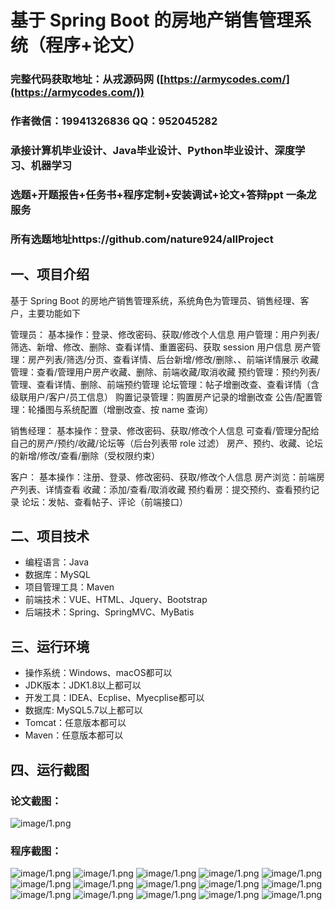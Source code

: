 基于 Spring Boot 的房地产销售管理系统（程序+论文）
=

### 完整代码获取地址：从戎源码网 ([https://armycodes.com/](https://armycodes.com/))
### 作者微信：19941326836  QQ：952045282 
### 承接计算机毕业设计、Java毕业设计、Python毕业设计、深度学习、机器学习
### 选题+开题报告+任务书+程序定制+安装调试+论文+答辩ppt 一条龙服务
### 所有选题地址https://github.com/nature924/allProject

一、项目介绍
---


基于 Spring Boot 的房地产销售管理系统，系统角色为管理员、销售经理、客户，主要功能如下

管理员：
基本操作：登录、修改密码、获取/修改个人信息
用户管理：用户列表/筛选、新增、修改、删除、查看详情、重置密码、获取 session 用户信息
房产管理：房产列表/筛选/分页、查看详情、后台新增/修改/删除、、前端详情展示
收藏管理：查看/管理用户房产收藏、删除、前端收藏/取消收藏
预约管理：预约列表/管理、查看详情、删除、前端预约管理
论坛管理：帖子增删改查、查看详情（含级联用户/客户/员工信息）
购置记录管理：购置房产记录的增删改查
公告/配置管理：轮播图与系统配置（增删改查、按 name 查询）

销售经理：
基本操作：登录、修改密码、获取/修改个人信息
可查看/管理分配给自己的房产/预约/收藏/论坛等（后台列表带 role 过滤）
房产、预约、收藏、论坛 的新增/修改/查看/删除（受权限约束）

客户：
基本操作：注册、登录、修改密码、获取/修改个人信息
房产浏览：前端房产列表、详情查看
收藏：添加/查看/取消收藏
预约看房：提交预约、查看预约记录
论坛：发帖、查看帖子、评论（前端接口）




二、项目技术
---
- 编程语言：Java
- 数据库：MySQL
- 项目管理工具：Maven
- 前端技术：VUE、HTML、Jquery、Bootstrap
- 后端技术：Spring、SpringMVC、MyBatis

三、运行环境
---
- 操作系统：Windows、macOS都可以
- JDK版本：JDK1.8以上都可以
- 开发工具：IDEA、Ecplise、Myecplise都可以
- 数据库: MySQL5.7以上都可以
- Tomcat：任意版本都可以
- Maven：任意版本都可以

四、运行截图
---
### 论文截图：
![image/1.png](limage/1.png)

### 程序截图：
![image/1.png](image/1.png)
![image/1.png](image/2.png)
![image/1.png](image/3.png)
![image/1.png](image/4.png)
![image/1.png](image/5.png)
![image/1.png](image/6.png)
![image/1.png](image/7.png)
![image/1.png](image/8.png)
![image/1.png](image/9.png)
![image/1.png](image/10.png)
![image/1.png](image/11.png)
![image/1.png](image/12.png)
![image/1.png](image/13.png)
![image/1.png](image/14.png)
![image/1.png](image/15.png)



